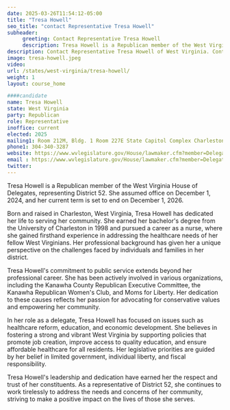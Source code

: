 ```yaml
---
date: 2025-03-26T11:54:12-05:00
title: "Tresa Howell"
seo_title: "contact Representative Tresa Howell"
subheader:
     greeting: Contact Representative Tresa Howell
     description: Tresa Howell is a Republican member of the West Virginia House of Delegates, representing District 52. She assumed office on December 1, 2024, and her current term is set to end on December 1, 2026.
description: Contact Representative Tresa Howell of West Virginia. Contact information for Tresa Howell includes email address, phone number, and mailing address.
image: tresa-howell.jpeg
video:
url: /states/west-virginia/tresa-howell/
weight: 1
layout: course_home

####candidate
name: Tresa Howell
state: West Virginia
party: Republican
role: Representative
inoffice: current
elected: 2025
mailing1: Room 212M, Bldg. 1 Room 227E State Capitol Complex Charleston, WV 25305
phone1: 304-340-3287
website: https://www.wvlegislature.gov/House/lawmaker.cfm?member=Delegate%20Howell,%20T./
email : https://www.wvlegislature.gov/House/lawmaker.cfm?member=Delegate%20Howell,%20T./
twitter: 
---
```

Tresa Howell is a Republican member of the West Virginia House of Delegates, representing District 52. She assumed office on December 1, 2024, and her current term is set to end on December 1, 2026.

Born and raised in Charleston, West Virginia, Tresa Howell has dedicated her life to serving her community. She earned her bachelor's degree from the University of Charleston in 1998 and pursued a career as a nurse, where she gained firsthand experience in addressing the healthcare needs of her fellow West Virginians. Her professional background has given her a unique perspective on the challenges faced by individuals and families in her district.

Tresa Howell's commitment to public service extends beyond her professional career. She has been actively involved in various organizations, including the Kanawha County Republican Executive Committee, the Kanawha Republican Women's Club, and Moms for Liberty. Her dedication to these causes reflects her passion for advocating for conservative values and empowering her community.

In her role as a delegate, Tresa Howell has focused on issues such as healthcare reform, education, and economic development. She believes in fostering a strong and vibrant West Virginia by supporting policies that promote job creation, improve access to quality education, and ensure affordable healthcare for all residents. Her legislative priorities are guided by her belief in limited government, individual liberty, and fiscal responsibility.

Tresa Howell's leadership and dedication have earned her the respect and trust of her constituents. As a representative of District 52, she continues to work tirelessly to address the needs and concerns of her community, striving to make a positive impact on the lives of those she serves.

